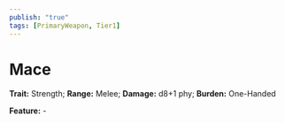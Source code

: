 ```yaml
---
publish: "true"
tags: [PrimaryWeapon, Tier1]
---
```

# Mace

**Trait:** Strength; **Range:** Melee; **Damage:** d8+1 phy; **Burden:** One-Handed

**Feature:** -
